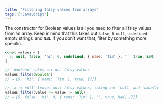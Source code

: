 ```yaml
---
title: "Filtering falsy values from arrays"
tags: ["JavaScript"]
---
```

The constructor for Boolean values is all you need to filter all falsy values from an array. Keep in mind that this takes out `false`, `0`, `null`, `undefined`, empty strings, and `NaN`. If you don’t want that, filter by something more specific.

```js
const values = [
  5, null, false, 'hi', 0, undefined, { name: 'Tim' }, '', true, NaN, [7]
]

// `Boolean` takes out ALL falsy values
values.filter(Boolean)
// ⇒ [5, 'hi', { name: 'Tim' }, true, [7]]

// `x != null` leaves most falsy values, taking out `null` and `undefined`
values.filter(value => value != null)
// ⇒ [5, false, 'hi', 0, { name: 'Tim' }, '', true, NaN, [7]]
```
